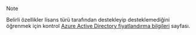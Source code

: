 > [!NOTE]
> Belirli özellikler lisans türü tarafından destekleyip desteklemediğini öğrenmek için kontrol [Azure Active Directory fiyatlandırma bilgileri](https://azure.microsoft.com/pricing/details/active-directory/) sayfası. 

